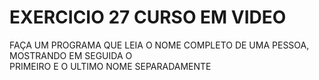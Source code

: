 # EXERCICIO 27 CURSO EM VIDEO

FAÇA UM PROGRAMA QUE LEIA O NOME COMPLETO DE UMA PESSOA, MOSTRANDO EM SEGUIDA O\
PRIMEIRO E O ULTIMO NOME SEPARADAMENTE